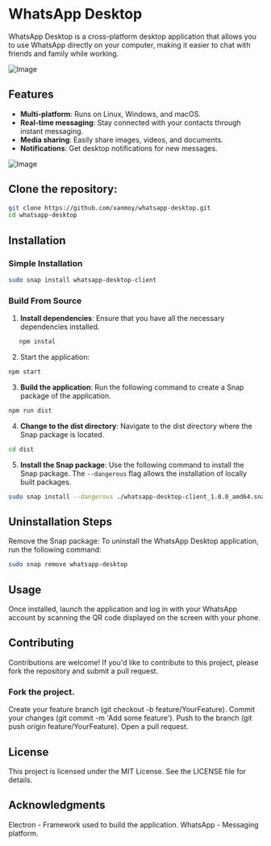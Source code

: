 # WhatsApp Desktop

WhatsApp Desktop is a cross-platform desktop application that allows you to use WhatsApp directly on your computer, making it easier to chat with friends and family while working.

![Image](https://github.com/xanmoy/whatsapp-desktop/blob/main/screenshots/image2.png)


## Features

- **Multi-platform**: Runs on Linux, Windows, and macOS.
- **Real-time messaging**: Stay connected with your contacts through instant messaging.
- **Media sharing**: Easily share images, videos, and documents.
- **Notifications**: Get desktop notifications for new messages.

![Image](https://github.com/xanmoy/whatsapp-desktop/blob/main/screenshots/image3.png)

## Clone the repository:

```bash
git clone https://github.com/xanmoy/whatsapp-desktop.git
cd whatsapp-desktop
```

## Installation

### Simple Installation

```bash
sudo snap install whatsapp-desktop-client
```

### Build From Source

1. **Install dependencies**: Ensure that you have all the necessary dependencies installed.
```bash
   npm instal
```
2. Start the application:

```bash
npm start
```

3. **Build the application**: Run the following command to create a Snap package of the application.

```bash
npm run dist
```
4. **Change to the dist directory**: Navigate to the dist directory where the Snap package is located.

```bash
cd dist
```

5. **Install the Snap package**: Use the following command to install the Snap package. The `--dangerous` flag allows the installation of locally built packages.

```bash
sudo snap install --dangerous ./whatsapp-desktop-client_1.0.0_amd64.snap 
```

## Uninstallation Steps
Remove the Snap package: To uninstall the WhatsApp Desktop application, run the following command:
```bash
sudo snap remove whatsapp-desktop
```

## Usage
Once installed, launch the application and log in with your WhatsApp account by scanning the QR code displayed on the screen with your phone.

## Contributing
Contributions are welcome! If you'd like to contribute to this project, please fork the repository and submit a pull request.

### Fork the project.
Create your feature branch (git checkout -b feature/YourFeature).
Commit your changes (git commit -m 'Add some feature').
Push to the branch (git push origin feature/YourFeature).
Open a pull request.
## License
This project is licensed under the MIT License. See the LICENSE file for details.

## Acknowledgments
Electron - Framework used to build the application.
WhatsApp - Messaging platform.
